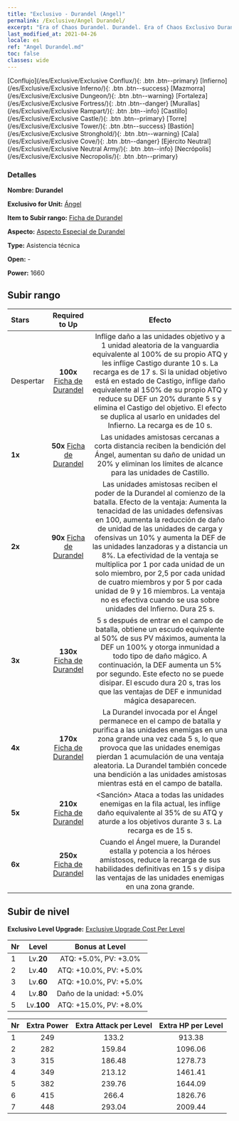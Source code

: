 ```yaml
---
title: "Exclusivo - Durandel (Angel)"
permalink: /Exclusive/Angel Durandel/
excerpt: "Era of Chaos Durandel. Durandel. Era of Chaos Exclusivo Durandel. Ángel Exclusivo."
last_modified_at: 2021-04-26
locale: es
ref: "Angel Durandel.md"
toc: false
classes: wide
---
```

 [Conflujo](/es/Exclusive/Exclusive Conflux/){: .btn .btn--primary} [Infierno](/es/Exclusive/Exclusive Inferno/){: .btn .btn--success} [Mazmorra](/es/Exclusive/Exclusive Dungeon/){: .btn .btn--warning} [Fortaleza](/es/Exclusive/Exclusive Fortress/){: .btn .btn--danger} [Murallas](/es/Exclusive/Exclusive Rampart/){: .btn .btn--info} [Castillo](/es/Exclusive/Exclusive Castle/){: .btn .btn--primary} [Torre](/es/Exclusive/Exclusive Tower/){: .btn .btn--success} [Bastión](/es/Exclusive/Exclusive Stronghold/){: .btn .btn--warning} [Cala](/es/Exclusive/Exclusive Cove/){: .btn .btn--danger} [Ejército Neutral](/es/Exclusive/Exclusive Neutral Army/){: .btn .btn--info} [Necrópolis](/es/Exclusive/Exclusive Necropolis/){: .btn .btn--primary} 

### Detalles
 **Nombre: Durandel** 

 **Exclusivo for Unit:** [Ángel](/es/units/Angel/) 

 **Item to Subir rango:** [Ficha de Durandel](/ItemsES/con_973/)

 **Aspecto:** [Aspecto Especial de Durandel](/ItemsES/con_641/)

 **Type:** Asistencia técnica

 **Open:** -

 **Power:** 1660

## Subir rango

  |     Stars    |  Required to Up | Efecto |
  |:-------------|:---------------:|:---------------:|
  |  Despertar  | **100x** [Ficha de Durandel](/ItemsES/con_973/) | <Castigo> Inflige daño a las unidades objetivo y a 1 unidad aleatoria de la vanguardia equivalente al 100% de su propio ATQ y les inflige Castigo durante 10 s. La recarga es de 17 s. Si la unidad objetivo está en estado de Castigo, inflige daño equivalente al 150% de su propio ATQ y reduce su DEF un 20% durante 5 s y elimina el Castigo del objetivo. El efecto se duplica al usarlo en unidades del Infierno. La recarga es de 10 s. |
  | **1x** <i class="fas fa-star"/> | **50x** [Ficha de Durandel](/ItemsES/con_973/) | Las unidades amistosas cercanas a corta distancia reciben la bendición del Ángel, aumentan su daño de unidad un 20% y eliminan los límites de alcance para las unidades de Castillo. |
  | **2x** <i class="fas fa-star"/> | **90x** [Ficha de Durandel](/ItemsES/con_973/) | <Durandel> Las unidades amistosas reciben el poder de la Durandel al comienzo de la batalla. Efecto de la ventaja: Aumenta la tenacidad de las unidades defensivas en 100, aumenta la reducción de daño de unidad de las unidades de carga y ofensivas un 10% y aumenta la DEF de las unidades lanzadoras y a distancia un 8%. La efectividad de la ventaja se multiplica por 1 por cada unidad de un solo miembro, por 2,5 por cada unidad de cuatro miembros y por 5 por cada unidad de 9 y 16 miembros. La ventaja no es efectiva cuando se usa sobre unidades del Infierno. Dura 25 s. |
  | **3x** <i class="fas fa-star"/> | **130x** [Ficha de Durandel](/ItemsES/con_973/) | <Entidad Divina> 5 s después de entrar en el campo de batalla, obtiene un escudo equivalente al 50% de sus PV máximos, aumenta la DEF un 100% y otorga inmunidad a todo tipo de daño mágico. A continuación, la DEF aumenta un 5% por segundo. Este efecto no se puede disipar. El escudo dura 20 s, tras los que las ventajas de DEF e inmunidad mágica desaparecen. |
  | **4x** <i class="fas fa-star"/> | **170x** [Ficha de Durandel](/ItemsES/con_973/) | La Durandel invocada por el Ángel permanece en el campo de batalla y purifica a las unidades enemigas en una zona grande una vez cada 5 s, lo que provoca que las unidades enemigas pierdan 1 acumulación de una ventaja aleatoria. La Durandel también concede una bendición a las unidades amistosas mientras está en el campo de batalla. |
  | **5x** <i class="fas fa-star"/> | **210x** [Ficha de Durandel](/ItemsES/con_973/) | <Sanción> Ataca a todas las unidades enemigas en la fila actual, les inflige daño equivalente al 35% de su ATQ y aturde a los objetivos durante 3 s. La recarga es de 15 s. |
  | **6x** <i class="fas fa-star"/> | **250x** [Ficha de Durandel](/ItemsES/con_973/) | Cuando el Ángel muere, la Durandel estalla y potencia a los héroes amistosos, reduce la recarga de sus habilidades definitivas en 15 s y disipa las ventajas de las unidades enemigas en una zona grande. |


## Subir de nivel
 **Exclusivo Level Upgrade:** [Exclusive Upgrade Cost Per Level](/Exclusive/ExclusiveUpgradeCostPerLevel/)

  |  Nr  |   Level  | Bonus at Level |
  |:-----|:--------:|:--------------:|
  | 1 | Lv.**20** | ATQ: +5.0%, PV: +3.0% |
  | 2 | Lv.**40** | ATQ: +10.0%, PV: +5.0% |
  | 3 | Lv.**60** | ATQ: +10.0%, PV: +5.0% |
  | 4 | Lv.**80** | Daño de la unidad: +5.0% |
  | 5 | Lv.**100** | ATQ: +15.0%, PV: +8.0% |


  |  Nr  |  Extra Power | Extra Attack per Level | Extra HP per Level |
  |:-----|:--------:|:--------:|:--------:|
  | 1 | 249 | 133.2 | 913.38 |
  | 2 | 282 | 159.84 | 1096.06 |
  | 3 | 315 | 186.48 | 1278.73 |
  | 4 | 349 | 213.12 | 1461.41 |
  | 5 | 382 | 239.76 | 1644.09 |
  | 6 | 415 | 266.4 | 1826.76 |
  | 7 | 448 | 293.04 | 2009.44 |


